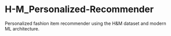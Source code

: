 # H-M_Personalized-Recommender
Personalized fashion item recommender using the H&amp;M dataset and modern ML architecture.
